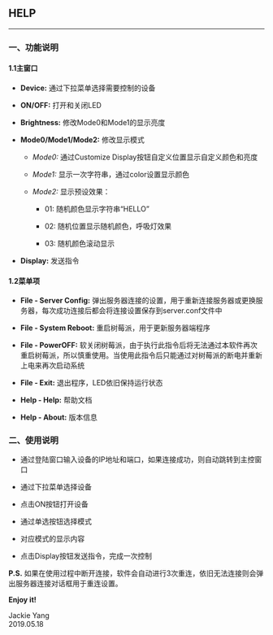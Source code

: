 ## HELP
---------------------------------------

### 一、功能说明
#### 1.1主窗口
- **Device:** 通过下拉菜单选择需要控制的设备
  
- **ON/OFF:** 打开和关闭LED

- **Brightness:** 修改Mode0和Mode1的显示亮度

- **Mode0/Mode1/Mode2:** 修改显示模式

    - *Mode0:* 通过Customize Display按钮自定义位置显示自定义颜色和亮度

    - *Mode1:* 显示一次字符串，通过color设置显示颜色

    - *Mode2:* 显示预设效果：
        - 01: 随机颜色显示字符串“HELLO”
 
        - 02: 随机位置显示随机颜色，呼吸灯效果
 
        - 03: 随机颜色滚动显示

- **Display:** 发送指令
#### 1.2菜单项
- **File - Server Config:** 弹出服务器连接的设置，用于重新连接服务器或更换服务器，每次成功连接后都会将连接设置保存到server.conf文件中

- **File - System Reboot:** 重启树莓派，用于更新服务器端程序

- **File - PowerOFF:** 软关闭树莓派，由于执行此指令后将无法通过本软件再次重启树莓派，所以慎重使用。当使用此指令后只能通过对树莓派的断电并重新上电来再次启动系统

- **File - Exit:** 退出程序，LED依旧保持运行状态

- **Help - Help:** 帮助文档

- **Help - About:** 版本信息

### 二、使用说明
- 通过登陆窗口输入设备的IP地址和端口，如果连接成功，则自动跳转到主控窗口  

- 通过下拉菜单选择设备  

- 点击ON按钮打开设备  

- 通过单选按钮选择模式  

- 对应模式的显示内容  

- 点击Display按钮发送指令，完成一次控制  

**P.S.** 如果在使用过程中断开连接，软件会自动进行3次重连，依旧无法连接则会弹出服务器连接对话框用于重连设置。

**Enjoy it!**  
  
Jackie Yang  
2019.05.18